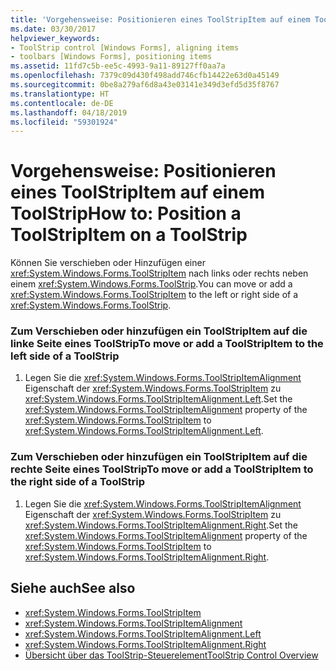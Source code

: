 ```yaml
---
title: 'Vorgehensweise: Positionieren eines ToolStripItem auf einem ToolStrip'
ms.date: 03/30/2017
helpviewer_keywords:
- ToolStrip control [Windows Forms], aligning items
- toolbars [Windows Forms], positioning items
ms.assetid: 11fd7c5b-ee5c-4993-9a11-89127ff0aa7a
ms.openlocfilehash: 7379c09d430f498add746cfb14422e63d0a45149
ms.sourcegitcommit: 0be8a279af6d8a43e03141e349d3efd5d35f8767
ms.translationtype: HT
ms.contentlocale: de-DE
ms.lasthandoff: 04/18/2019
ms.locfileid: "59301924"
---
```

# <a name="how-to-position-a-toolstripitem-on-a-toolstrip"></a><span data-ttu-id="66faa-102">Vorgehensweise: Positionieren eines ToolStripItem auf einem ToolStrip</span><span class="sxs-lookup"><span data-stu-id="66faa-102">How to: Position a ToolStripItem on a ToolStrip</span></span>
<span data-ttu-id="66faa-103">Können Sie verschieben oder Hinzufügen einer <xref:System.Windows.Forms.ToolStripItem> nach links oder rechts neben einem <xref:System.Windows.Forms.ToolStrip>.</span><span class="sxs-lookup"><span data-stu-id="66faa-103">You can move or add a <xref:System.Windows.Forms.ToolStripItem> to the left or right side of a <xref:System.Windows.Forms.ToolStrip>.</span></span>  
  
### <a name="to-move-or-add-a-toolstripitem-to-the-left-side-of-a-toolstrip"></a><span data-ttu-id="66faa-104">Zum Verschieben oder hinzufügen ein ToolStripItem auf die linke Seite eines ToolStrip</span><span class="sxs-lookup"><span data-stu-id="66faa-104">To move or add a ToolStripItem to the left side of a ToolStrip</span></span>  
  
1. <span data-ttu-id="66faa-105">Legen Sie die <xref:System.Windows.Forms.ToolStripItemAlignment> Eigenschaft der <xref:System.Windows.Forms.ToolStripItem> zu <xref:System.Windows.Forms.ToolStripItemAlignment.Left>.</span><span class="sxs-lookup"><span data-stu-id="66faa-105">Set the <xref:System.Windows.Forms.ToolStripItemAlignment> property of the <xref:System.Windows.Forms.ToolStripItem> to <xref:System.Windows.Forms.ToolStripItemAlignment.Left>.</span></span>  
  
### <a name="to-move-or-add-a-toolstripitem-to-the-right-side-of-a-toolstrip"></a><span data-ttu-id="66faa-106">Zum Verschieben oder hinzufügen ein ToolStripItem auf die rechte Seite eines ToolStrip</span><span class="sxs-lookup"><span data-stu-id="66faa-106">To move or add a ToolStripItem to the right side of a ToolStrip</span></span>  
  
1. <span data-ttu-id="66faa-107">Legen Sie die <xref:System.Windows.Forms.ToolStripItemAlignment> Eigenschaft der <xref:System.Windows.Forms.ToolStripItem> zu <xref:System.Windows.Forms.ToolStripItemAlignment.Right>.</span><span class="sxs-lookup"><span data-stu-id="66faa-107">Set the <xref:System.Windows.Forms.ToolStripItemAlignment> property of the <xref:System.Windows.Forms.ToolStripItem> to <xref:System.Windows.Forms.ToolStripItemAlignment.Right>.</span></span>  
  
## <a name="see-also"></a><span data-ttu-id="66faa-108">Siehe auch</span><span class="sxs-lookup"><span data-stu-id="66faa-108">See also</span></span>

- <xref:System.Windows.Forms.ToolStripItem>
- <xref:System.Windows.Forms.ToolStripItemAlignment>
- <xref:System.Windows.Forms.ToolStripItemAlignment.Left>
- <xref:System.Windows.Forms.ToolStripItemAlignment.Right>
- [<span data-ttu-id="66faa-109">Übersicht über das ToolStrip-Steuerelement</span><span class="sxs-lookup"><span data-stu-id="66faa-109">ToolStrip Control Overview</span></span>](toolstrip-control-overview-windows-forms.md)

